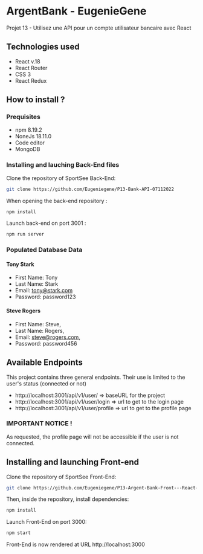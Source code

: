 # ArgentBank - EugenieGene

Projet 13 -  Utilisez une API pour un compte utilisateur bancaire avec React

## Technologies used

- React v.18
- React Router
- CSS 3 
- React Redux

## How to install ? 

### Prequisites 

- npm 8.19.2
- NoneJs 18.11.0
- Code editor
- MongoDB

### Installing and lauching Back-End files 

Clone the repository of SportSee Back-End:
```bash
git clone https://github.com/Eugeniegene/P13-Bank-API-07112022
``` 
When opening the back-end repository :
```bash
npm install
```
Launch back-end on port 3001 :
```bash
npm run server
```

### Populated Database Data
#### Tony Stark
- First Name: Tony
- Last Name: Stark
- Email: tony@stark.com
- Password: password123

#### Steve Rogers
- First Name: Steve,
- Last Name: Rogers,
- Email: steve@rogers.com,
- Password: password456

## Available Endpoints

This project contains three general endpoints. Their use is limited to the user's status (connected or not)

- http://localhost:3001/api/v1/user/ => baseURL for the project
- http://localhost:3001/api/v1/user/login => url to get to the login page
- http://localhost:3001/api/v1/user/profile => url to get to the profile page 

### IMPORTANT NOTICE !

As requested, the profile page will not be accessible if the user is not connected. 

## Installing and launching Front-end

Clone the repository of SportSee Front-End:
```bash
git clone https://github.com/Eugeniegene/P13-Argent-Bank-Front---React-Redux
```
Then, inside the repository, install dependencies:
```bash
npm install
```
Launch Front-End on port 3000:
```bash
npm start
```
Front-End is now rendered at URL http://localhost:3000
